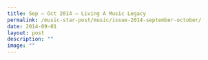 ```yaml
---
title: Sep – Oct 2014 – Living A Music Legacy
permalink: /music-star-post/music/issue-2014-september-october/
date: 2014-09-01
layout: post
description: ""
image: ""
---
```


